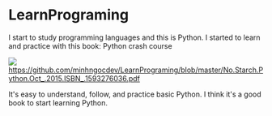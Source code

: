 # LearnPrograming
I start to study programming languages and this is Python. I started to learn and practice with this book: Python crash course

![](https://github.com/minhngocdev/LearnPrograming/blob/master/FoxitReader_UjgQSxMBrX.png)
https://github.com/minhngocdev/LearnPrograming/blob/master/No.Starch.Python.Oct_.2015.ISBN_.1593276036.pdf

It's easy to understand, follow, and practice basic Python. I think it's a good book to start learning Python.
